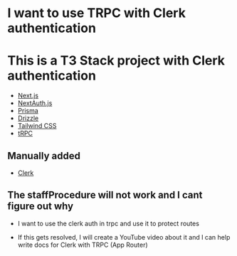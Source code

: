 # I want to use TRPC with Clerk authentication

# This is a T3 Stack project with Clerk authentication

- [Next.js](https://nextjs.org)
- [NextAuth.js](https://next-auth.js.org)
- [Prisma](https://prisma.io)
- [Drizzle](https://orm.drizzle.team)
- [Tailwind CSS](https://tailwindcss.com)
- [tRPC](https://trpc.io)

## Manually added

- [Clerk](https://clerk.com)

## The staffProcedure will not work and I cant figure out why

- I want to use the clerk auth in trpc and use it to protect routes

- If this gets resolved, I will create a YouTube video about it and I can help write docs for Clerk with TRPC (App Router)
